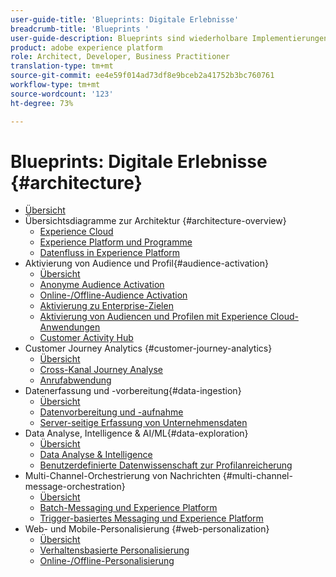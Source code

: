 ```yaml
---
user-guide-title: 'Blueprints: Digitale Erlebnisse'
breadcrumb-title: 'Blueprints '
user-guide-description: Blueprints sind wiederholbare Implementierungen, die bekannte Geschäftsprobleme adressieren und Architekturdiagramme, technische Überlegungen und Links zu relevanter Dokumentation enthalten.
product: adobe experience platform
role: Architect, Developer, Business Practitioner
translation-type: tm+mt
source-git-commit: ee4e59f014ad73df8e9bceb2a41752b3bc760761
workflow-type: tm+mt
source-wordcount: '123'
ht-degree: 73%

---
```


# Blueprints: Digitale Erlebnisse {#architecture}

+ [Übersicht](/help/blueprints/overview.md)
+ Übersichtsdiagramme zur Architektur {#architecture-overview}
   + [Experience Cloud](/help/blueprints/experience-platform/experience-cloud.md)
   + [Experience Platform und Programme](/help/blueprints/experience-platform/platform-applications.md)
   + [Datenfluss in Experience Platform ](/help/blueprints/experience-platform/platform-data-flow.md)
+ Aktivierung von Audience und Profil{#audience-activation}
   + [Übersicht](/help/blueprints/audience-activation/overview.md)
   + [Anonyme Audience Activation](/help/blueprints/audience-activation/anonymous.md)
   + [Online-/Offline-Audience Activation](/help/blueprints/audience-activation/online-offline.md)
   + [Aktivierung zu Enterprise-Zielen](/help/blueprints/audience-activation/enterprise-destinations.md)
   + [Aktivierung von Audiencen und Profilen mit Experience Cloud-Anwendungen](/help/blueprints/audience-activation/aep+apps.md)
   + [Customer Activity Hub ](/help/blueprints/audience-activation/customer-activity.md)
+ Customer Journey Analytics {#customer-journey-analytics}
   + [Übersicht](/help/blueprints/customer-journey-analytics/overview.md)
   + [Cross-Kanal Journey Analyse](/help/blueprints/customer-journey-analytics/digital-behavioral-data-consolidation.md)
   + [Anrufabwendung](/help/blueprints/customer-journey-analytics/call-deflect.md)
+ Datenerfassung und -vorbereitung{#data-ingestion}
   + [Übersicht](/help/blueprints/data-ingestion/overview.md)
   + [Datenvorbereitung und -aufnahme ](/help/blueprints/data-ingestion/ingestion.md)
   + [Server-seitige Erfassung von Unternehmensdaten ](/help/blueprints/data-ingestion/server-side-collection.md)
+ Data Analyse, Intelligence &amp; AI/ML{#data-exploration}
   + [Übersicht](/help/blueprints/data-insights/overview.md)
   + [Data Analyse &amp; Intelligence](/help/blueprints/data-insights/analysis.md)
   + [Benutzerdefinierte Datenwissenschaft zur Profilanreicherung ](/help/blueprints/data-insights/data-science.md)
+ Multi-Channel-Orchestrierung von Nachrichten {#multi-channel-message-orchestration}
   + [Übersicht](/help/blueprints/multi-channel-message-orchestration/overview.md)
   + [Batch-Messaging und Experience Platform](/help/blueprints/multi-channel-message-orchestration/batch-messaging.md)
   + [Trigger-basiertes Messaging und Experience Platform](/help/blueprints/multi-channel-message-orchestration/triggered-messaging.md)
+ Web- und Mobile-Personalisierung {#web-personalization}
   + [Übersicht](/help/blueprints/web-personalization/overview.md)
   + [Verhaltensbasierte Personalisierung](/help/blueprints/web-personalization/behavioral.md)
   + [Online-/Offline-Personalisierung](/help/blueprints/web-personalization/online-offline.md)


